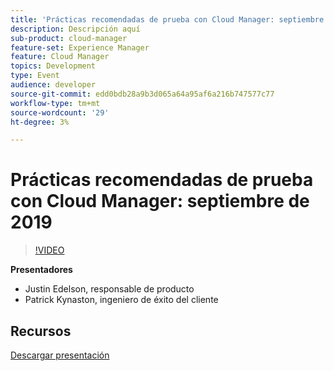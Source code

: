 ```yaml
---
title: 'Prácticas recomendadas de prueba con Cloud Manager: septiembre de 2019'
description: Descripción aquí
sub-product: cloud-manager
feature-set: Experience Manager
feature: Cloud Manager
topics: Development
type: Event
audience: developer
source-git-commit: edd0bdb28a9b3d065a64a95af6a216b747577c77
workflow-type: tm+mt
source-wordcount: '29'
ht-degree: 3%

---
```


# Prácticas recomendadas de prueba con Cloud Manager: septiembre de 2019

>[!VIDEO](https://video.tv.adobe.com/v/329028/?quality=9&learn=on)

**Presentadores**

* Justin Edelson, responsable de producto
* Patrick Kynaston, ingeniero de éxito del cliente

## Recursos

[Descargar presentación](./assets/CloudManagerWebinarSeptember2019.pdf)